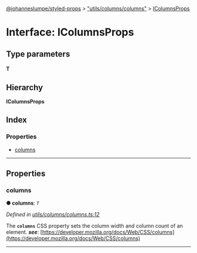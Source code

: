 [@johanneslumpe/styled-props](../README.md) > ["utils/columns/columns"](../modules/_utils_columns_columns_.md) > [IColumnsProps](../interfaces/_utils_columns_columns_.icolumnsprops.md)

# Interface: IColumnsProps

## Type parameters
#### T 
## Hierarchy

**IColumnsProps**

## Index

### Properties

* [columns](_utils_columns_columns_.icolumnsprops.md#columns)

---

## Properties

<a id="columns"></a>

###  columns

**● columns**: *`T`*

*Defined in [utils/columns/columns.ts:12](https://github.com/johanneslumpe/styled-props/blob/3abf398/src/utils/columns/columns.ts#L12)*

The **`columns`** CSS property sets the column width and column count of an element.
*__see__*: [https://developer.mozilla.org/docs/Web/CSS/columns](https://developer.mozilla.org/docs/Web/CSS/columns)

___

